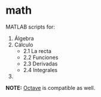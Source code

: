 # math

MATLAB scripts for:

1. Álgebra
2. Cálculo
    - 2.1 La recta
    - 2.2 Funciones
    - 2.3 Derivadas
    - 2.4 Integrales
2. 

**NOTE:** [Octave](https://octave.org) is compatible as well.
